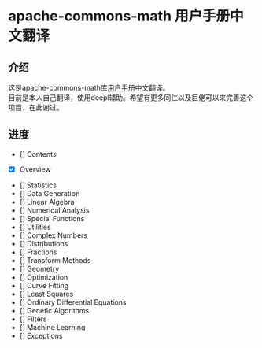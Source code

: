 # apache-commons-math 用户手册中文翻译

## 介绍

这是apache-commons-math库[用户手册](http://commons.apache.org/proper/commons-math/userguide/)中文翻译。  
目前是本人自己翻译，使用deepl辅助。希望有更多同仁以及巨佬可以来完善这个项目，在此谢过。

## 进度

- [] Contents
- [x] Overview
- [] Statistics
- [] Data Generation
- [] Linear Algebra
- [] Numerical Analysis
- [] Special Functions
- [] Utilities
- [] Complex Numbers
- [] Distributions
- [] Fractions
- [] Transform Methods
- [] Geometry
- [] Optimization
- [] Curve Fitting
- [] Least Squares
- [] Ordinary Differential Equations
- [] Genetic Algorithms
- [] Filters
- [] Machine Learning
- [] Exceptions
